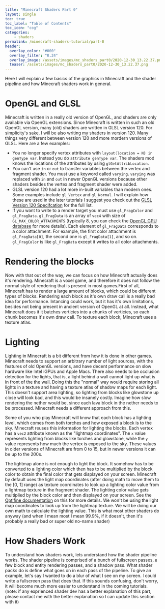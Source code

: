 ```yaml
---
title: "Minecraft Shaders Part 0"
layout: single
toc: true
toc_label: "Table of Contents"
toc_icon: "cog"
categories:
    - shaders
permalink: /minecraft-shaders-tutorial/part-0
header:
  overlay_color: "#000"
  overlay_filter: "0.24"
  overlay_image: /assets/images/mc_shaders_part0/2020-12-30_13.22.37.png
  teaser: /assets/images/mc_shaders_part0/2020-12-30_13.22.37.png
---
```


Here I will explain a few basics of the graphics in Minecraft and the shader pipeline and how Minecraft shaders work in general.

# OpenGL and GLSL

Minecraft is written in a really old version of OpenGL, and shaders are only available via OpenGL extensions. Since Minecraft is written in such an old OpenGL version, many (old) shaders are written in GLSL version 120. For simplicity's sake, I will be also writing my shaders in version 120. Many things very different between version 120 and more mordern versions of GLSL. Here are a few examples:

- You no longer specify vertex attributes with `layout(location = N) in genType var`. Instead you do `attribute genType var`. The shaders mod knows the locations of the attributes by using `glGetAttribLocation`.
- You can't use `in` or `out` to transfer variables between the vertex and fragment shader. You must use a keyword called `varying`. `varying` was replaced with `in` and `out` in newer OpenGL versions because other shaders besides the vertex and fragment shader were added.
- GLSL version 120 had a lot more in-built variables than modern ones. Some examples include `gl_Vertex` and `gl_Normal`. I will explain how these are used in the later tutorials I suggest you check out the [GLSL Version 120 Specifcation](https://www.khronos.org/registry/OpenGL/specs/gl/GLSLangSpec.1.20.pdf) for the full list.
- If you want to write to a render target you must use `gl_FragColor` and `gl_FragData`. `gl_FragData` is an array of `vec4` with size of `GL_MAX_COLOR_ATTACHMENTS` (typically 8, you can check the [OpenGL GPU database](https://opengl.gpuinfo.org/displaycapability.php?name=GL_MAX_COLOR_ATTACHMENTS) for more details). Each element of `gl_FragData` corresponds to a color attachment. For example, the first color attachment is `gl_FragData[0]`, the second one is `gl_FragData[1]`, and so on. `gl_FragColor` is like `gl_FragData` except it writes to all color attachments.

# Rendering the blocks

Now with that out of the way, we can focus on how Minecraft actually does it's rendering. Minecraft is a voxel game, and therefore it does not follow the normal style of rendering that is present in most games.First of all, Minecraft has to render a large amount of blocks, which could be different types of blocks. Rendering each block as it's own draw call is a really bad idea for performance. Intancing could work, but it has it's own limitations, besides not being present in ancient version of OpenGL at all. Instead, what Minecraft does it it batches verticies into a chunks of verticies, so each chunk becomes it's own draw call. To texture each block, Minecraft uses a texture atlas.

# Lighting

Lighting in Minecraft is a bit different from how it is done in other games. Minecraft needs to support an arbitrary number of light sources, with the features of old OpenGL versions, and have decent performance on slow hardware like Intel iGPUs and Apple Macs. There also needs to be occlusion detection for the lights, that is, a light behind a wall cannot light up what is in front of the the wall. Doing this the "normal" way would require storing all lights in a texture and having a texture atlas of shadow maps for each light. This doesn't support area lighting, so lighting from blocks like glowstone up close will look bad, and this would be insanely costly. Imagine how slow rendering the nether would be, since each lava block in the nether needs to be processed. Minecraft needs a different approach from this.

Some of you who play Minecraft will know that each block has a lighting level, which comes from both torches and how exposed a block is to the sky. Minecraft reuses this information for lighting the blocks. Each vertex has a `vec2` attribute known as the "lightmap coordinates". The `x` value represents lighting from blocks like torches and glowstone, while the `y` value represents how much the vertex is exposed to the sky. These values in older versions of Minecraft are from 0 to 15, but in newer versions it can be up to the 200s.

The lightmap alone is not enough to light the block. It somehow has to be converted to a lighting color which then has to be multiplied by the block color to obtain the final color that gets displayed on your screen. Minecraft by default uses the light map coordinates (after doing math to move them to the [0, 1] range) as texture coordinates to look up a lighting color value from a lightmap texture in the fragment shader. The lighting color value gets multiplied by the block color and then displayed on your screen. See the [Optifine documentation](https://github.com/sp614x/optifine/blob/master/OptiFineDoc/doc/custom_lightmaps.txt) on this for more details. We won't be using the light map coordinates to look up from the lightmap texture. We will be doing our own math to calculate the lighting value. This is what most other shaders do anyway (and when I mean most I mean 99.9%, if it doesn't, then it's probably a really bad or super old no-name shader)

# How Shaders Work

To understand how shaders work, lets understand how the shader pipeline works. The shader pipeline is comprised of a bunch of fullscreen passes, a few block and entity rendering passes, and a shadow pass. What shader packs do is define what goes on in each pass of the pipeline. To give an example, let's say I wanted to do a blur of what I see on my screen. I could write a fullscreen pass that does that. If this sounds confusing, don't worry, it will become much more easier to understand in the coming tutorials. (note: if any exprienced shader dev has a better explanation of this part, please contact me with the better explanation so I can update this section with it)
